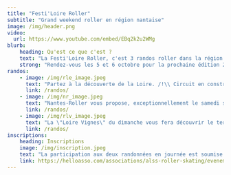 ```yaml
---
title: "Festi'Loire Roller"
subtitle: "Grand weekend roller en région nantaise"
image: /img/header.png
video:
  url: https://www.youtube.com/embed/EBq2k2u2WMg
blurb:
    heading: Qu'est ce que c'est ?
    text: "La Festi'Loire Roller, c'est 3 randos roller dans la région nantaise en un seul week-end ! Découvrez ci-dessous l'édition 2024."
    strong: "Rendez-vous les 5 et 6 octobre pour la prochaine édition 2024 !"
randos:
    - image: /img/rle_image.jpeg
      text: "Partez à la découverte de la Loire. /!\\ Circuit en construction. /!\\"
      link: /randos/
    - image: /img/nr_image.jpeg
      text: "Nantes-Roller vous propose, exceptionnellement le samedi soir, une balade nocture pour découvrir   Nantes. 9 km dans le centre de Nantes."
      link: /randos/
    - image: /img/rlv_image.jpeg
      text: "La \"Loire Vignes\" du dimanche vous fera découvrir le terroir nantais avec une petite dégustation le midi. 44 km avec une option de 12 km après le pique-nique."
      link: /randos/
inscriptions:
    heading: Inscriptions
    image: /img/inscription.jpeg
    text: "La participation aux deux randonnées en journée est soumise à inscription. Profitez dès l'ouverture des tarifs avec les codes \"Early Birds\" suivants : 1EARLY2024 pour 1 seule rando, 2EARLY2024 pour les 2 randos et 8EARLY2024 pour les groupes."
    link: https://helloasso.com/associations/alss-roller-skating/evenements/festi-loire-roller-2024
---
```

